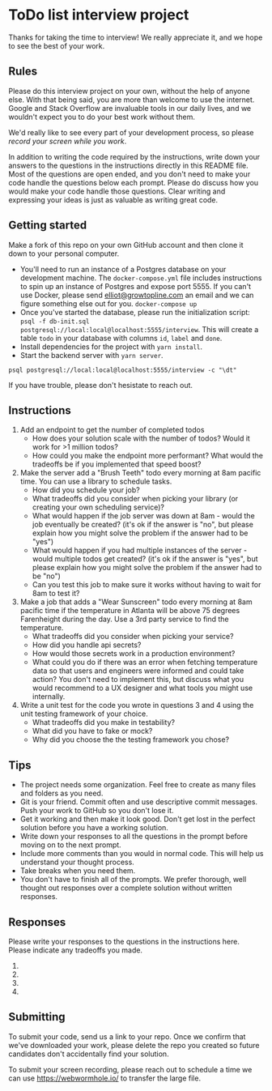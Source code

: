 # ToDo list interview project

Thanks for taking the time to interview! We really appreciate it, and we hope to see the best of your work.

## Rules

Please do this interview project on your own, without the help of anyone else.
With that being said, you are more than welcome to use the internet.
Google and Stack Overflow are invaluable tools in our daily lives, and we wouldn't expect you to do your best work without them.

We'd really like to see every part of your development process, so please _record your screen while you work_.

In addition to writing the code required by the instructions, write down your answers to the questions in the instructions directly in this README file.
Most of the questions are open ended, and you don't need to make your code handle the questions below each prompt.
Please do discuss how you would make your code handle those questions.
Clear writing and expressing your ideas is just as valuable as writing great code.

## Getting started

Make a fork of this repo on your own GitHub account and then clone it down to your personal computer.

- You'll need to run an instance of a Postgres database on your development machine.
  The `docker-compose.yml` file includes instructions to spin up an instance of Postgres and expose port 5555.
  If you can't use Docker, please send elliot@growtopline.com an email and we can figure something else out for you.
  `docker-compose up`
- Once you've started the database, please run the initialization script:
  `psql -f db-init.sql postgresql://local:local@localhost:5555/interview`.
  This will create a table `todo` in your database with columns `id`, `label` and `done`.
- Install dependencies for the project with `yarn install`.
- Start the backend server with `yarn server`.

`psql postgresql://local:local@localhost:5555/interview -c "\dt"`

If you have trouble, please don't hesistate to reach out.

## Instructions

1. Add an endpoint to get the number of completed todos
   - How does your solution scale with the number of todos? Would it work for >1 million todos?
   - How could you make the endpoint more performant? What would the tradeoffs be if you implemented that speed boost?
2. Make the server add a "Brush Teeth" todo every morning at 8am pacific time. You can use a library to schedule tasks.
   - How did you schedule your job?
   - What tradeoffs did you consider when picking your library (or creating your own scheduling service)?
   - What would happen if the job server was down at 8am - would the job eventually be created? (it's ok if the answer is "no", but please explain how you might solve the problem if the answer had to be "yes")
   - What would happen if you had multiple instances of the server - would multiple todos get created? (it's ok if the answer is "yes", but please explain how you might solve the problem if the answer had to be "no")
   - Can you test this job to make sure it works without having to wait for 8am to test it?
3. Make a job that adds a "Wear Sunscreen" todo every morning at 8am pacific time if the temperature in Atlanta will be above 75 degrees Farenheight during the day. Use a 3rd party service to find the temperature.
   - What tradeoffs did you consider when picking your service?
   - How did you handle api secrets?
   - How would those secrets work in a production environment?
   - What could you do if there was an error when fetching temperature data so that users and engineers were informed and could take action? You don't need to implement this, but discuss what you would recommend to a UX designer and what tools you might use internally.
4. Write a unit test for the code you wrote in questions 3 and 4 using the unit testing framework of your choice.
   - What tradeoffs did you make in testability?
   - What did you have to fake or mock?
   - Why did you choose the the testing framework you chose?

## Tips

- The project needs some organization. Feel free to create as many files and folders as you need.
- Git is your friend. Commit often and use descriptive commit messages. Push your work to GitHub so you don't lose it.
- Get it working and then make it look good. Don't get lost in the perfect solution before you have a working solution.
- Write down your responses to all the questions in the prompt before moving on to the next prompt.
- Include more comments than you would in normal code. This will help us understand your thought process.
- Take breaks when you need them.
- You don't have to finish all of the prompts. We prefer thorough, well thought out responses over a complete solution without written responses.

## Responses

Please write your responses to the questions in the instructions here. Please indicate any tradeoffs you made.

1.
2.
3.
4.

## Submitting

To submit your code, send us a link to your repo.
Once we confirm that we've downloaded your work, please delete the repo you created so future candidates don't accidentally find your solution.

To submit your screen recording, please reach out to schedule a time we can use https://webwormhole.io/ to transfer the large file.
